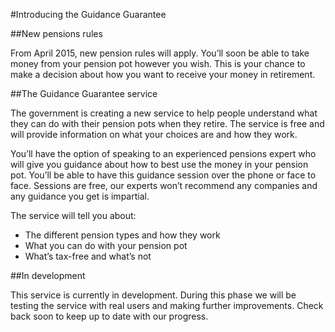 #Introducing the Guidance Guarantee


##New pensions rules

From April 2015, new pension rules will apply. You’ll soon be able to take money
from your pension pot however you wish. This is your chance to make a decision
about how you want to receive your money in retirement.

##The Guidance Guarantee service

The government is creating a new service to help people understand what they can do with their pension pots when they retire. The service is free and will provide information on what your choices are and how they work.

You’ll have the option of speaking to an experienced pensions expert who will give you guidance about how to best use the money in your pension pot. You’ll be able to have this guidance session over the phone or face to face. Sessions are free, our experts won’t recommend any companies and any guidance you get is impartial.

The service will tell you about:

* The different pension types and how they work
* What you can do with your pension pot
* What’s tax-free and what’s not

##In development

This service is currently in development. During this phase we will be testing
the service with real users and making further improvements. Check back soon to
keep up to date with our progress.
